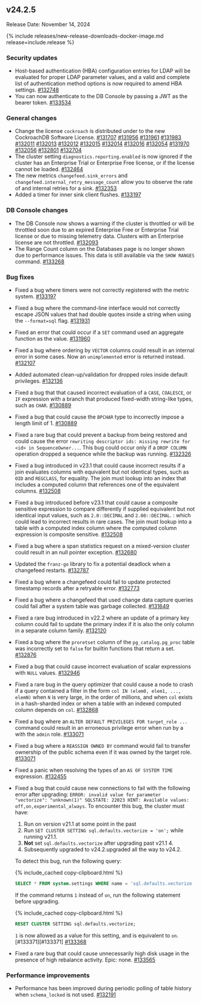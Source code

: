 ## v24.2.5

Release Date: November 14, 2024

{% include releases/new-release-downloads-docker-image.md release=include.release %}

<h3 id="v24-2-5-security-updates">Security updates</h3>

- Host-based authentication (HBA) configuration entries for LDAP will be evaluated for proper LDAP parameter values, and a valid and complete list of authentication method options is now required to amend HBA settings. [#132748][#132748]
- You can now authenticate to the DB Console by passing a JWT as the bearer token. [#133534][#133534]

<h3 id="v24-2-5-general-changes">General changes</h3>

- Change the license `cockroach` is distributed under to the new CockroachDB Software License. [#131707][#131707] [#131956][#131956] [#131961][#131961] [#131983][#131983] [#132011][#132011] [#132013][#132013] [#132012][#132012] [#132015][#132015] [#132014][#132014] [#132016][#132016] [#132054][#132054] [#131970][#131970] [#132056][#132056] [#132801][#132801] [#132704][#132704]
- The cluster setting `diagnostics.reporting.enabled` is now ignored if the cluster has an Enterprise Trial or Enterprise Free license, or if the license cannot be loaded. [#132464][#132464]
- The new metrics `changefeed.sink_errors` and `changefeed.internal_retry_message_count` allow you to observe the rate of and internal retries for a sink. [#132353][#132353]
- Added a timer for inner sink client flushes. [#133197][#133197]

<h3 id="v24-2-5-db-console-changes">DB Console changes</h3>

- The DB Console now shows a warning if the cluster is throttled or will be throttled soon due to an expired Enterprise Free or Enterprise Trial license or due to missing telemetry data. Clusters with an Enterprise license are not throttled. [#132093][#132093]
- The Range Count column on the Databases page is no longer shown due to performance issues. This data is still available via the `SHOW RANGES` command. [#133268][#133268]

<h3 id="v24-2-5-bug-fixes">Bug fixes</h3>

- Fixed a bug where timers were not correctly registered with the metric system. [#133197][#133197]
- Fixed a bug where the command-line interface would not correctly escape JSON values that had double quotes inside a string when using the `--format=sql` flag. [#131931][#131931]
- Fixed an error that could occur if a `SET` command used an aggregate function as the value. [#131960][#131960]
- Fixed a bug where ordering by `VECTOR` columns could result in an internal error in some cases. Now an `unimplemented` error is returned instead. [#132107][#132107]
- Added automated clean-up/validation for dropped roles inside default privileges. [#132136][#132136]
- Fixed a bug that that caused incorrect evaluation of a `CASE`, `COALESCE`, or `IF` expression with a branch that produced fixed-width string-like types, such as `CHAR`. [#130889][#130889]
- Fixed a bug that could cause the `BPCHAR` type to incorrectly impose a length limit of 1. [#130889][#130889]
- Fixed a rare bug that could prevent a backup from being restored and could cause the error `rewriting descriptor ids: missing rewrite for <id> in SequenceOwner...`. This bug could occur only if a `DROP COLUMN` operation dropped a sequence while the backup was running. [#132326][#132326]
- Fixed a bug introduced in v23.1 that could cause incorrect results if a join evaluates columns with equivalent but not identical types, such as `OID` and `REGCLASS`, for equality. The join must lookup into an index that includes a computed column that references one of the equivalent columns. [#132508][#132508]
- Fixed a bug introduced before v23.1 that could cause a composite sensitive expression to compare differently if supplied equivalent but not identical input values, such as `2.0::DECIMAL` and `2.00::DECIMAL`. : which could lead to incorrect results in rare cases. The join must lookup into a table with a computed index column where the computed column expression is composite sensitive. [#132508][#132508]
- Fixed a bug where a span statistics request on a mixed-version cluster could result in an null pointer exception. [#132680][#132680]
- Updated the `franz-go` library to fix a potential deadlock when a changefeed restarts. [#132787][#132787]
- Fixed a bug where a changefeed could fail to update protected timestamp records after a retryable error. [#132773][#132773]
- Fixed a bug where a changefeed that used change data capture queries could fail after a system table was garbage collected. [#131649][#131649]
- Fixed a rare bug introduced in v22.2 where an update of a primary key column could fail to update the primary index if it is also the only column in a separate column family. [#132120][#132120]
- Fixed a bug where the `proretset` column of the `pg_catalog.pg_proc` table was incorrectly set to `false` for builtin functions that return a set. [#132876][#132876]
- Fixed a bug that could cause incorrect evaluation of scalar expressions with `NULL` values. [#132946][#132946]
- Fixed a rare bug in the query optimizer that could cause a node to crash if a query contained a filter in the form `col IN (elem0, elem1, ..., elemN)` when `N` is very large, in the order of millions, and when `col` exists in a hash-sharded index or when a table with an indexed computed column depends on `col`. [#132868][#132868]
- Fixed a bug where an `ALTER DEFAULT PRIVILEGES FOR target_role ...` command could result in an erroneous privilege error when run by a with the `admin` role. [#133071][#133071]
- Fixed a bug where a `REASSIGN OWNED BY` command would fail to transfer ownership of the public schema even if it was owned by the target role. [#133071][#133071]
- Fixed a panic when resolving the types of an `AS OF SYSTEM TIME` expression. [#132455][#132455]
- Fixed a bug that could cause new connections to fail with the following error after upgrading: `ERROR: invalid value for parameter "vectorize": "unknown(1)" SQLSTATE: 22023 HINT: Available values: off,on,experimental_always`. To encounter this bug, the cluster must have:
    1. Run on version v21.1 at some point in the past
    1. Run `SET CLUSTER SETTING sql.defaults.vectorize = 'on';` while running v21.1.
    1. **Not** set `sql.defaults.vectorize` after upgrading past v21.1 4.
    1. Subsequently upgraded to v24.2.upgraded all the way to v24.2.

    To detect this bug, run the following query:

    {% include_cached copy-clipboard.html %}
    ~~~ sql
    SELECT * FROM system.settings WHERE name = 'sql.defaults.vectorize
    ~~~

    If the command returns `1` instead of `on`, run the following statement before upgrading.

    {% include_cached copy-clipboard.html %}
    ~~~ sql
    RESET CLUSTER SETTING sql.defaults.vectorize;
    ~~~

    `1` is now allowed as a value for this setting, and is equivalent to `on`. [#133371][#133371] [#133368][#133368]
- Fixed a rare bug that could cause unnecessarily high disk usage in the presence of high rebalance activity. Epic: none. [#133565][#133565]

<h3 id="v24-2-5-performance-improvements">Performance improvements</h3>

- Performance has been improved during periodic polling of table history when `schema_locked` is not used. [#132191][#132191]

[#130889]: https://github.com/cockroachdb/cockroach/pull/130889
[#131649]: https://github.com/cockroachdb/cockroach/pull/131649
[#131707]: https://github.com/cockroachdb/cockroach/pull/131707
[#131931]: https://github.com/cockroachdb/cockroach/pull/131931
[#131956]: https://github.com/cockroachdb/cockroach/pull/131956
[#131960]: https://github.com/cockroachdb/cockroach/pull/131960
[#131961]: https://github.com/cockroachdb/cockroach/pull/131961
[#131970]: https://github.com/cockroachdb/cockroach/pull/131970
[#131983]: https://github.com/cockroachdb/cockroach/pull/131983
[#132011]: https://github.com/cockroachdb/cockroach/pull/132011
[#132012]: https://github.com/cockroachdb/cockroach/pull/132012
[#132013]: https://github.com/cockroachdb/cockroach/pull/132013
[#132014]: https://github.com/cockroachdb/cockroach/pull/132014
[#132015]: https://github.com/cockroachdb/cockroach/pull/132015
[#132016]: https://github.com/cockroachdb/cockroach/pull/132016
[#132054]: https://github.com/cockroachdb/cockroach/pull/132054
[#132056]: https://github.com/cockroachdb/cockroach/pull/132056
[#132093]: https://github.com/cockroachdb/cockroach/pull/132093
[#132107]: https://github.com/cockroachdb/cockroach/pull/132107
[#132120]: https://github.com/cockroachdb/cockroach/pull/132120
[#132136]: https://github.com/cockroachdb/cockroach/pull/132136
[#132191]: https://github.com/cockroachdb/cockroach/pull/132191
[#132326]: https://github.com/cockroachdb/cockroach/pull/132326
[#132353]: https://github.com/cockroachdb/cockroach/pull/132353
[#132455]: https://github.com/cockroachdb/cockroach/pull/132455
[#132464]: https://github.com/cockroachdb/cockroach/pull/132464
[#132508]: https://github.com/cockroachdb/cockroach/pull/132508
[#132680]: https://github.com/cockroachdb/cockroach/pull/132680
[#132704]: https://github.com/cockroachdb/cockroach/pull/132704
[#132739]: https://github.com/cockroachdb/cockroach/pull/132739
[#132748]: https://github.com/cockroachdb/cockroach/pull/132748
[#132773]: https://github.com/cockroachdb/cockroach/pull/132773
[#132787]: https://github.com/cockroachdb/cockroach/pull/132787
[#132801]: https://github.com/cockroachdb/cockroach/pull/132801
[#132868]: https://github.com/cockroachdb/cockroach/pull/132868
[#132876]: https://github.com/cockroachdb/cockroach/pull/132876
[#132946]: https://github.com/cockroachdb/cockroach/pull/132946
[#132959]: https://github.com/cockroachdb/cockroach/pull/132959
[#133071]: https://github.com/cockroachdb/cockroach/pull/133071
[#133197]: https://github.com/cockroachdb/cockroach/pull/133197
[#133268]: https://github.com/cockroachdb/cockroach/pull/133268
[#133368]: https://github.com/cockroachdb/cockroach/pull/133368
[#133470]: https://github.com/cockroachdb/cockroach/pull/133470
[#133534]: https://github.com/cockroachdb/cockroach/pull/133534
[#133565]: https://github.com/cockroachdb/cockroach/pull/133565
